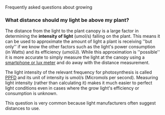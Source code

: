 Frequently asked questions about growing

### What distance should my light be above my plant? ###
The distance from the light to the plant canopy is a large factor in determining the <strong>intensity of light</strong> (umol/s) falling on the plant. This means it can be used to approximate the amount of light a plant is receiving ''but only'' if we know the other factors such as the light's power consumption (in Watts) and its efficiency (umol/J). While this approximation is ''possible'' it is more accurate to simply measure the light at the canopy using a [smartphone or lux meter](/Light#measuring-light-intensity) and do away with the distance measurement. 

The light intensity of the relevant frequency for photosynthesis is called [PPFD](/Light) and its unit of intensity is umol/s (Micromols per second). Measuring light intensity (rather than calculating it) makes it much easier to perfect light conditions even in cases where the grow light's efficiency or consumption is unknown.

This question is very common because light manufacturers often suggest distances to use.